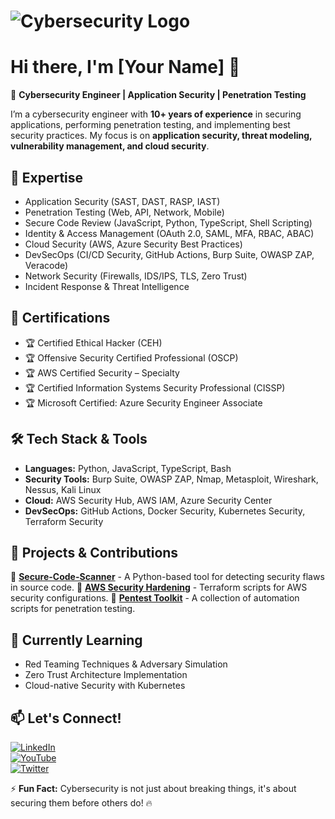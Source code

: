# ![Cybersecurity Logo]([https://your-logo-url.com/logo.png](https://github.com/robertwhite37/robertwhite37/blob/main/3.png))

# Hi there, I'm [Your Name] 👋

🚀 **Cybersecurity Engineer | Application Security | Penetration Testing**

I’m a cybersecurity engineer with **10+ years of experience** in securing applications, performing penetration testing, and implementing best security practices. My focus is on **application security, threat modeling, vulnerability management, and cloud security**.

## 🔐 **Expertise**
- Application Security (SAST, DAST, RASP, IAST)
- Penetration Testing (Web, API, Network, Mobile)
- Secure Code Review (JavaScript, Python, TypeScript, Shell Scripting)
- Identity & Access Management (OAuth 2.0, SAML, MFA, RBAC, ABAC)
- Cloud Security (AWS, Azure Security Best Practices)
- DevSecOps (CI/CD Security, GitHub Actions, Burp Suite, OWASP ZAP, Veracode)
- Network Security (Firewalls, IDS/IPS, TLS, Zero Trust)
- Incident Response & Threat Intelligence

## 📌 **Certifications**
- 🏆 Certified Ethical Hacker (CEH)
- 🏆 Offensive Security Certified Professional (OSCP)
- 🏆 AWS Certified Security – Specialty
- 🏆 Certified Information Systems Security Professional (CISSP)
- 🏆 Microsoft Certified: Azure Security Engineer Associate

## 🛠 **Tech Stack & Tools**
- **Languages:** Python, JavaScript, TypeScript, Bash
- **Security Tools:** Burp Suite, OWASP ZAP, Nmap, Metasploit, Wireshark, Nessus, Kali Linux
- **Cloud:** AWS Security Hub, AWS IAM, Azure Security Center
- **DevSecOps:** GitHub Actions, Docker Security, Kubernetes Security, Terraform Security

## 📝 **Projects & Contributions**
🔹 **[Secure-Code-Scanner](https://github.com/your-repo)** - A Python-based tool for detecting security flaws in source code.
🔹 **[AWS Security Hardening](https://github.com/your-repo)** - Terraform scripts for AWS security configurations.
🔹 **[Pentest Toolkit](https://github.com/your-repo)** - A collection of automation scripts for penetration testing.

## 🌱 **Currently Learning**
- Red Teaming Techniques & Adversary Simulation
- Zero Trust Architecture Implementation
- Cloud-native Security with Kubernetes

## 📫 **Let's Connect!**
[![LinkedIn](https://img.shields.io/badge/LinkedIn-0077B5?logo=linkedin&logoColor=white)](https://www.linkedin.com/in/yourprofile)  
[![YouTube](https://img.shields.io/badge/YouTube-FF0000?logo=youtube&logoColor=white)](https://www.youtube.com/yourchannel)  
[![Twitter](https://img.shields.io/badge/Twitter-1DA1F2?logo=twitter&logoColor=white)](https://twitter.com/yourhandle)  

⚡ **Fun Fact:** Cybersecurity is not just about breaking things, it's about securing them before others do! 🔥
